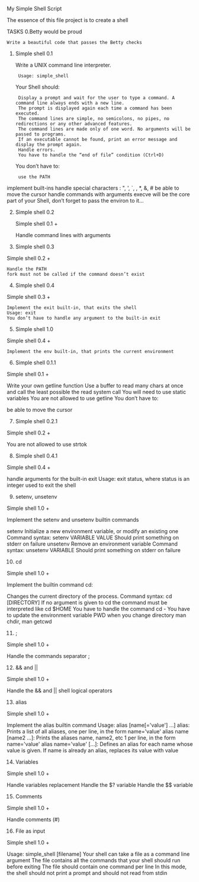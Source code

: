 My Simple Shell Script

The essence of this file project is to create a shell

TASKS
0.Betty would be proud

	Write a beautiful code that passes the Betty checks

1. Simple shell 0.1

	Write a UNIX command line interpreter.

		Usage: simple_shell
	Your Shell should:

		Display a prompt and wait for the user to type a command. A command line always ends with a new line.
		The prompt is displayed again each time a command has been executed.
		The command lines are simple, no semicolons, no pipes, no redirections or any other advanced features.
		The command lines are made only of one word. No arguments will be passed to programs.
		If an executable cannot be found, print an error message and display the prompt again.
		Handle errors.
		You have to handle the “end of file” condition (Ctrl+D)
	You don’t have to:

		use the PATH
implement built-ins
		handle special characters : ", ', `, \, *, &, #
		be able to move the cursor
		handle commands with arguments
		execve will be the core part of your Shell, don’t forget to pass the environ to it…

2. Simple shell 0.2

	Simple shell 0.1 +

	Handle command lines with arguments

3. Simple shell 0.3

Simple shell 0.2 +

	Handle the PATH
	fork must not be called if the command doesn’t exist

4. Simple shell 0.4

Simple shell 0.3 +

	Implement the exit built-in, that exits the shell
	Usage: exit
	You don’t have to handle any argument to the built-in exit

5. Simple shell 1.0

Simple shell 0.4 +

	Implement the env built-in, that prints the current environment

6. Simple shell 0.1.1

Simple shell 0.1 +

Write your own getline function
Use a buffer to read many chars at once and call the least possible the read system call
You will need to use static variables
You are not allowed to use getline
You don’t have to:

be able to move the cursor

7. Simple shell 0.2.1

Simple shell 0.2 +

You are not allowed to use strtok

8. Simple shell 0.4.1

Simple shell 0.4 +

handle arguments for the built-in exit
Usage: exit status, where status is an integer used to exit the shell

9. setenv, unsetenv

Simple shell 1.0 +

Implement the setenv and unsetenv builtin commands

setenv
Initialize a new environment variable, or modify an existing one
Command syntax: setenv VARIABLE VALUE
Should print something on stderr on failure
unsetenv
Remove an environment variable
Command syntax: unsetenv VARIABLE
Should print something on stderr on failure

10. cd

Simple shell 1.0 +

Implement the builtin command cd:

Changes the current directory of the process.
Command syntax: cd [DIRECTORY]
If no argument is given to cd the command must be interpreted like cd $HOME
You have to handle the command cd -
You have to update the environment variable PWD when you change directory
man chdir, man getcwd

11. ;

Simple shell 1.0 +

Handle the commands separator ;

12. && and ||

Simple shell 1.0 +

Handle the && and || shell logical operators

13. alias

Simple shell 1.0 +

Implement the alias builtin command
Usage: alias [name[='value'] ...]
alias: Prints a list of all aliases, one per line, in the form name='value'
alias name [name2 ...]: Prints the aliases name, name2, etc 1 per line, in the form name='value'
alias name='value' [...]: Defines an alias for each name whose value is given. If name is already an alias, replaces its value with value

14. Variables

Simple shell 1.0 +

Handle variables replacement
Handle the $? variable
Handle the $$ variable

15. Comments

Simple shell 1.0 +

Handle comments (#)

16. File as input

Simple shell 1.0 +

Usage: simple_shell [filename]
Your shell can take a file as a command line argument
The file contains all the commands that your shell should run before exiting
The file should contain one command per line
In this mode, the shell should not print a prompt and should not read from stdin



